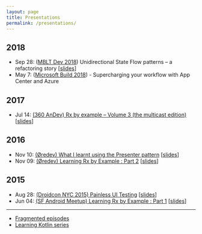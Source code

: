 ```yaml
---
layout: page
title: Presentations
permalink: /presentations/
---
```


## 2018

* Sep 28: ([MBLT Dev 2018](https://mbltdev.ru/en)) Unidirectional State Flow patterns – a refactoring story [[slides](https://speakerdeck.com/kaushikgopal/unidirectional-state-flow-patterns-a-refactoring-story)]
* May 7: ([Microsoft Build 2018](https://www.microsoft.com/en-us/build)) - Supercharging your workflow with App Center and Azure

## 2017

* Jul 14: [(360 AnDev) Rx by example – Volume 3 (the multicast edition)](https://academy.realm.io/posts/360-andev-2017-kaushik-gopal-rxjava-by-example-multicasting/) [[slides](https://speakerdeck.com/kaushikgopal/rx-by-example-volume-3-the-multicast-edition)]

## 2016

* Nov 10: [(Øredev) What I learnt using the Presenter pattern](https://vimeo.com/191068122) [[slides](https://speakerdeck.com/kaushikgopal/what-i-learnt-using-the-presenter-pattern)]
* Nov 09: [(Øredev) Learning Rx by Example : Part 2](https://vimeo.com/190922794) [[slides](https://speakerdeck.com/kaushikgopal/learning-rx-by-example-2)]  

## 2015

* Aug 28: [(Droidcon NYC 2015) Painless UI Testing](https://www.youtube.com/watch?v=ZzXN6iV26wg) [[slides](https://speakerdeck.com/kaushikgopal/painless-ui-testing)]
* Jun 04: [(SF Android Meetup) Learning Rx by Example : Part 1](https://www.youtube.com/watch?v=k3D0cWyNno4) [[slides](https://speakerdeck.com/kaushikgopal/learning-rxjava-for-android-by-example)]

<hr />

* [Fragmented episodes](http://fragmentedpodcast.com/episodes/all/)
* [Learning Kotlin series](http://fragmentedpodcast.com/category/episodes/learning-kotlin/)